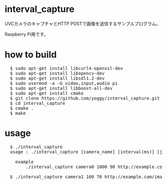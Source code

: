 interval_capture
============
UVCカメラのキャプチャとHTTP POSTで画像を送信するサンプルプログラム。

Raspberry Pi用です。

how to build
============
<pre>
  $ sudo apt-get install libcurl4-openssl-dev
  $ sudo apt-get install libopencv-dev
  $ sudo apt-get install libsdl1.2-dev
  $ sudo usermod -a -G video,input,audio pi
  $ sudo apt-get install libboost-all-dev
  $ sudo apt-get install cmake
  $ git clone https://github.com/yoggy/interval_capture.git
  $ cd interval_capture
  $ cmake .
  $ make
</pre>

usage
============
<pre>
  $ ./interval_capture
  usage : ./interval_capture [camera_name] [interval(ms)] [jpeg_quality] [image_post_url]

    example
        ./interval_capture camera0 1000 90 http://example.com/path/to/post

  $ ./interval_capture camera1 100 70 http://example.com/image_post
  
</pre>

